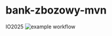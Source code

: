 # bank-zbozowy-mvn
IO2025
![example workflow](https://github.com/Bibulon78/bank-zbozowy-mvn/actions/workflows/ci.yml/badge.svg)
